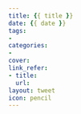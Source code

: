 ```yaml
---
title: {{ title }}
date: {{ date }}
tags:
-
categories:
-
cover:
link_refer:
- title:
  url:
layout: tweet
icon: pencil
---
```

